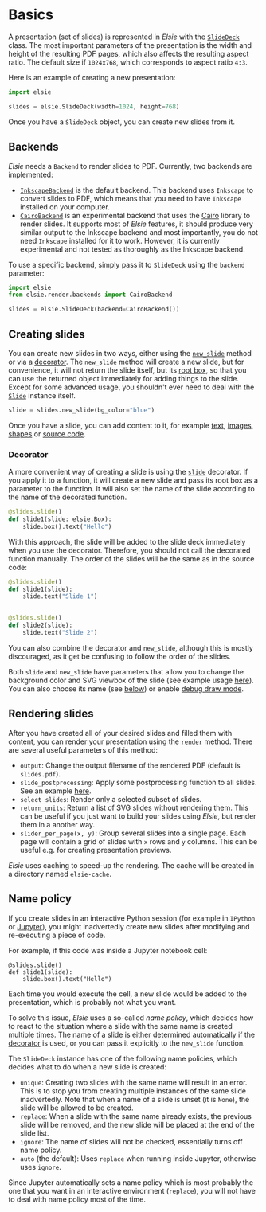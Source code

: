 # Basics
A presentation (set of slides) is represented in *Elsie* with the
[`SlideDeck`](elsie.slides.slidedeck.SlideDeck) class. The most important parameters of the
presentation is the width and height of the resulting PDF pages, which also affects the resulting
aspect ratio. The default size if `1024x768`, which corresponds to aspect ratio `4:3`.

Here is an example of creating a new presentation:

```python
import elsie

slides = elsie.SlideDeck(width=1024, height=768)
```

Once you have a `SlideDeck` object, you can create new slides from it.

## Backends
*Elsie* needs a `Backend` to render slides to PDF. Currently, two backends are implemented:

- [`InkscapeBackend`](elsie.render.backends.svg.backend.InkscapeBackend) is the default backend. This
  backend uses `Inkscape` to convert slides to PDF, which means that you need to have `Inkscape`
  installed on your computer.
- [`CairoBackend`](elsie.render.backends.cairo.backend.CairoBackend) is an experimental backend
  that uses the [Cairo](https://www.cairographics.org/) library to render slides. It supports most
  of *Elsie* features, it should produce very similar output to the Inkscape backend and most
  importantly, you do not need `Inkscape` installed for it to work. However, it is currently
  experimental and not tested as thoroughly as the Inkscape backend.
  
To use a specific backend, simply pass it to `SlideDeck` using the `backend` parameter:
```python
import elsie
from elsie.render.backends import CairoBackend

slides = elsie.SlideDeck(backend=CairoBackend())
```

## Creating slides
You can create new slides in two ways, either using
the [`new_slide`](elsie.slides.slidedeck.SlideDeck.new_slide)
method or via a [decorator](#decorator). The `new_slide` method will create a new slide, but for
convenience, it will not return the slide itself, but its [root box](layout.md), so that you can
use the returned object immediately for adding things to the slide. Except for some advanced usage,
you shouldn't ever need to deal with the [`Slide`](elsie.slides.slide.Slide) instance itself.

```python
slide = slides.new_slide(bg_color="blue")
```

Once you have a slide, you can add content to it, for example [text](text.md), [images](images.md),
[shapes](shapes.md) or [source code](syntax_highlighting.md).

### Decorator
A more convenient way of creating a slide is using
the [`slide`](elsie.slides.slidedeck.SlideDeck.slide)
decorator. If you apply it to a function, it will create a new slide and pass its root box as a
parameter to the function. It will also set the name of the slide according to the name of the
decorated function.

```python
@slides.slide()
def slide1(slide: elsie.Box):
    slide.box().text("Hello")
```

With this approach, the slide will be added to the slide deck immediately when you use the
decorator. Therefore, you should not call the decorated function manually. The order of the slides
will be the same as in the source code:

```python
@slides.slide()
def slide1(slide):
    slide.text("Slide 1")


@slides.slide()
def slide2(slide):
    slide.text("Slide 2")
```

You can also combine the decorator and `new_slide`, although this is mostly discouraged, as it get
be confusing to follow the order of the slides.

Both `slide` and `new_slide` have parameters that allow you to change the background color and SVG
viewbox of the slide (see example usage [here](../cookbook/zoom.md)). You can also choose its
name (see [below](#name-policy)) or enable [debug draw mode](layout.md#debug-draw-mode).

## Rendering slides
After you have created all of your desired slides and filled them with content, you can render your
presentation using the [`render`](elsie.slides.slidedeck.SlideDeck.render) method. There are
several useful parameters of this method:

- `output`: Change the output filename of the rendered PDF (default is `slides.pdf`).
- `slide_postprocessing`: Apply some postprocessing function to all slides. See an example
  [here](../cookbook/postprocessing.md).
- `select_slides`: Render only a selected subset of slides.
- `return_units`: Return a list of SVG slides without rendering them. This can be useful if you
  just want to build your slides using *Elsie*, but render them in a another way.
- `slider_per_page(x, y)`: Group several slides into a single page. Each page will contain a grid
  of slides with `x` rows and `y` columns. This can be useful e.g. for creating presentation
  previews.

*Elsie* uses caching to speed-up the rendering. The cache will be created in a directory named
`elsie-cache`.

## Name policy
If you create slides in an interactive Python session (for example in `IPython` or
[Jupyter](jupyter.md)), you might inadvertedly create new slides after modifying and re-executing a
piece of code.

For example, if this code was inside a Jupyter notebook cell:

```
@slides.slide()
def slide1(slide):
    slide.box().text("Hello")
```

Each time you would execute the cell, a new slide would be added to the presentation, which is
probably not what you want.

To solve this issue, *Elsie* uses a so-called *name policy*, which decides how to react to the
situation where a slide with the same name is created multiple times. The name of a slide is either
determined automatically if the [decorator](#decorator) is used, or you can pass it explicitly to
the
`new_slide` function.

The `SlideDeck` instance has one of the following name policies, which decides what to do when a
new slide is created:

- `unique`: Creating two slides with the same name will result in an error. This is to stop you
  from creating multiple instances of the same slide inadvertedly. Note that when a name of a slide
  is unset (it is `None`), the slide will be allowed to be created.
- `replace`: When a slide with the same name already exists, the previous slide will be removed,
  and the new slide will be placed at the end of the slide list.
- `ignore`: The name of slides will not be checked, essentially turns off name policy.
- `auto` (the default): Uses `replace` when running inside Jupyter, otherwise uses `ignore`.

Since Jupyter automatically sets a name policy which is most probably the one that you want in an
interactive environment (`replace`), you will not have to deal with name policy most of the time.
